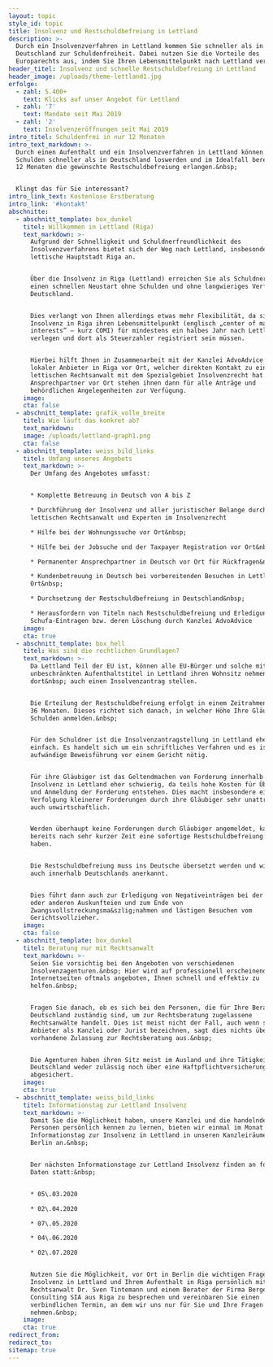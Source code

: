 ```yaml
---
layout: topic
style_id: topic
title: Insolvenz und Restschuldbefreiung in Lettland
description: >-
  Durch ein Insolvenzverfahren in Lettland kommen Sie schneller als in
  Deutschland zur Schuldenfreiheit. Dabei nutzen Sie die Vorteile des
  Europarechts aus, indem Sie Ihren Lebensmittelpunkt nach Lettland verlegen.
header_titel: Insolvenz und schnelle Restschuldbefreiung in Lettland
header_image: /uploads/theme-lettland1.jpg
erfolge:
  - zahl: 5.400+
    text: Klicks auf unser Angebot für Lettland
  - zahl: '7'
    text: Mandate seit Mai 2019
  - zahl: '2'
    text: Insolvenzeröffnungen seit Mai 2019
intro_titel: Schuldenfrei in nur 12 Monaten
intro_text_markdown: >-
  Durch einen Aufenthalt und ein Insolvenzverfahren in Lettland können Sie Ihre
  Schulden schneller als in Deutschland loswerden und im Idealfall bereits nach
  12 Monaten die gewünschte Restschuldbefreiung erlangen.&nbsp;


  Klingt das für Sie interessant?
intro_link_text: Kostenlose Erstberatung
intro_link: '#kontakt'
abschnitte:
  - abschnitt_template: box_dunkel
    titel: Willkommen in Lettland (Riga)
    text_markdown: >-
      Aufgrund der Schnelligkeit und Schuldnerfreundlichkeit des
      Insolvenzverfahrens bietet sich der Weg nach Lettland, insbesondere in die
      lettische Hauptstadt Riga an.


      Über die Insolvenz in Riga (Lettland) erreichen Sie als Schuldner für sich
      einen schnellen Neustart ohne Schulden und ohne langwieriges Verfahren in
      Deutschland.


      Dies verlangt von Ihnen allerdings etwas mehr Flexibilität, da sie für die
      Insolvenz in Riga ihren Lebensmittelpunkt (englisch „center of main
      interests” – kurz COMI) für mindestens ein halbes Jahr nach Lettland
      verlegen und dort als Steuerzahler registriert sein müssen.


      Hierbei hilft Ihnen in Zusammenarbeit mit der Kanzlei AdvoAdvice ein
      lokaler Anbieter in Riga vor Ort, welcher direkten Kontakt zu einem
      lettischen Rechtsanwalt mit dem Spezialgebiet Insolvenzrecht hat. Die
      Ansprechpartner vor Ort stehen ihnen dann für alle Anträge und
      behördlichen Angelegenheiten zur Verfügung.
    image:
    cta: false
  - abschnitt_template: grafik_volle_breite
    titel: Wie läuft das konkret ab?
    text_markdown:
    image: /uploads/lettland-graph1.png
    cta: false
  - abschnitt_template: weiss_bild_links
    titel: Umfang unseres Angebots
    text_markdown: >-
      Der Umfang des Angebotes umfasst:


      * Komplette Betreuung in Deutsch von A bis Z

      * Durchführung der Insolvenz und aller juristischer Belange durch einen
      lettischen Rechtsanwalt und Experten im Insolvenzrecht

      * Hilfe bei der Wohnungssuche vor Ort&nbsp;

      * Hilfe bei der Jobsuche und der Taxpayer Registration vor Ort&nbsp;

      * Permanenter Ansprechpartner in Deutsch vor Ort für Rückfragen&nbsp;

      * Kundenbetreuung in Deutsch bei vorbereitenden Besuchen in Lettland vor
      Ort&nbsp;

      * Durchsetzung der Restschuldbefreiung in Deutschland&nbsp;

      * Herausfordern von Titeln nach Restschuldbefreiung und Erledigung von
      Schufa-Eintragen bzw. deren Löschung durch Kanzlei AdvoAdvice
    image:
    cta: true
  - abschnitt_template: box_hell
    titel: Was sind die rechtlichen Grundlagen?
    text_markdown: >-
      Da Lettland Teil der EU ist, können alle EU-Bürger und solche mit einem
      unbeschränkten Aufenthaltstitel in Lettland ihren Wohnsitz nehmen und
      dort&nbsp; auch einen Insolvenzantrag stellen.


      Die Erteilung der Restschuldbefreiung erfolgt in einem Zeitrahmen von 6 -
      36 Monaten. Dieses richtet sich danach, in welcher Höhe Ihre Gläubiger
      Schulden anmelden.&nbsp;


      Für den Schuldner ist die Insolvenzantragstellung in Lettland eher
      einfach. Es handelt sich um ein schriftliches Verfahren und es ist keine
      aufwändige Beweisführung vor einem Gericht nötig.


      Für ihre Gläubiger ist das Geltendmachen von Forderung innerhalb der
      Insolvenz in Lettland eher schwierig, da teils hohe Kosten für Übersetzung
      und Anmeldung der Forderung entstehen. Dies macht insbesondere eine
      Verfolgung kleinerer Forderungen durch ihre Gläubiger sehr unattraktiv und
      auch unwirtschaftlich.


      Werden überhaupt keine Forderungen durch Gläubiger angemeldet, kann dies
      bereits nach sehr kurzer Zeit eine sofortige Restschuldbefreiung zur Folge
      haben.


      Die Restschuldbefreiung muss ins Deutsche übersetzt werden und wird dann
      auch innerhalb Deutschlands anerkannt.


      Dies führt dann auch zur Erledigung von Negativeinträgen bei der Schufa
      oder anderen Auskunfteien und zum Ende von
      Zwangsvollstreckungsma&szlig;nahmen und lästigen Besuchen vom
      Gerichtsvollzieher.
    image:
    cta: false
  - abschnitt_template: box_dunkel
    titel: Beratung nur mit Rechtsanwalt
    text_markdown: >-
      Seien Sie vorsichtig bei den Angeboten von verschiedenen
      Insolvenzagenturen.&nbsp; Hier wird auf professionell erscheinenden
      Internetseiten oftmals angeboten, Ihnen schnell und effektiv zu
      helfen.&nbsp;


      Fragen Sie danach, ob es sich bei den Personen, die für Ihre Beratung in
      Deutschland zuständig sind, um zur Rechtsberatung zugelassene
      Rechtsanwälte handelt. Dies ist meist nicht der Fall, auch wenn sich die
      Anbieter als Kanzlei oder Jurist bezeichnen, sagt dies nichts über eine
      vorhandene Zulassung zur Rechtsberatung aus.&nbsp;


      Die Agenturen haben ihren Sitz meist im Ausland und ihre Tätigkeit ist in
      Deutschland weder zulässig noch über eine Haftpflichtversicherung
      abgesichert.
    image:
    cta: true
  - abschnitt_template: weiss_bild_links
    titel: Informationstag zur Lettland Insolvenz
    text_markdown: >-
      Damit Sie die Möglichkeit haben, unsere Kanzlei und die handelnden
      Personen persönlich kennen zu lernen, bieten wir einmal im Monat unseren
      Informationstag zur Insolvenz in Lettland in unseren Kanzleiräumen in
      Berlin an.&nbsp;


      Der nächsten Informationstage zur Lettland Insolvenz finden an folgenden
      Daten statt:&nbsp;


      * 05\.03.2020

      * 02\.04.2020

      * 07\.05.2020

      * 04\.06.2020

      * 02\.07.2020


      Nutzen Sie die Möglichkeit, vor Ort in Berlin die wichtigen Fragen zur
      Insolvenz in Lettland und Ihrem Aufenthalt in Riga persönlich mit
      Rechtsanwalt Dr. Sven Tintemann und einem Berater der Firma Berger
      Consulting SIA aus Riga zu besprechen und vereinbaren Sie einen
      verbindlichen Termin, an dem wir uns nur für Sie und Ihre Fragen Zeit
      nehmen.&nbsp;
    image:
    cta: true
redirect_from:
redirect_to:
sitemap: true
---
```

